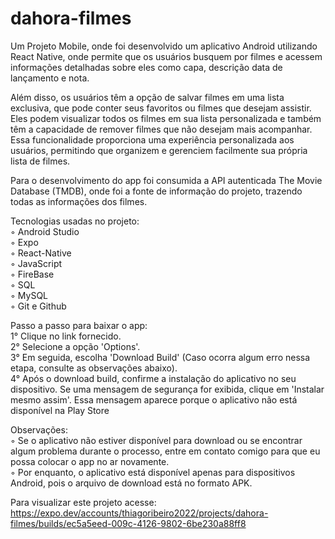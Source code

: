 # dahora-filmes
Um Projeto Mobile, onde foi desenvolvido um aplicativo Android utilizando React Native, onde permite que os usuários busquem por filmes e acessem informações detalhadas sobre eles como capa, descrição data de lançamento e nota. 

Além disso, os usuários têm a opção de salvar filmes em uma lista exclusiva, que pode conter seus favoritos ou filmes que desejam assistir. Eles podem visualizar todos os filmes em sua lista personalizada e também têm a capacidade de remover filmes que não desejam mais acompanhar. Essa funcionalidade proporciona uma experiência personalizada aos usuários, permitindo que organizem e gerenciem facilmente sua própria lista de filmes.

Para o desenvolvimento do app foi consumida a API autenticada The Movie Database (TMDB), onde foi a fonte de informação do projeto, trazendo todas as informações dos filmes.

Tecnologias usadas no projeto:
<br>
◦ Android Studio
<br>
◦ Expo
<br>
◦ React-Native 
<br>
◦ JavaScript
<br>
◦ FireBase
<br>
◦ SQL
<br>
◦ MySQL
<br>
◦ Git e Github

Passo a passo para baixar o app:
<br>
1° Clique no link fornecido.
<br>
2° Selecione a opção 'Options'.
<br>
3° Em seguida, escolha 'Download Build' (Caso ocorra algum erro nessa etapa, consulte as observações abaixo).
<br>
4° Após o download build, confirme a instalação do aplicativo no seu dispositivo. Se uma mensagem de segurança for exibida, clique em 'Instalar mesmo assim'. Essa mensagem aparece porque o aplicativo não está disponível na Play Store

Observações: 
<br>
◦ Se o aplicativo não estiver disponível para download ou se encontrar algum problema durante o processo, entre em contato comigo para que eu possa colocar o app no ar novamente.
<br>
◦ Por enquanto, o aplicativo está disponível apenas para dispositivos Android, pois o arquivo de download está no formato APK.

Para visualizar este projeto acesse: https://expo.dev/accounts/thiagoribeiro2022/projects/dahora-filmes/builds/ec5a5eed-009c-4126-9802-6be230a88ff8
